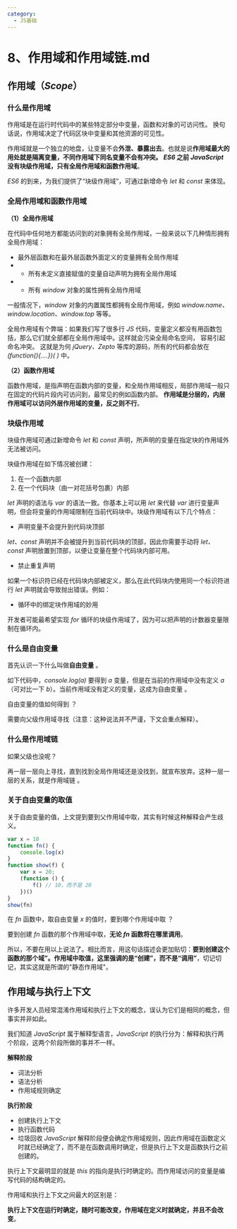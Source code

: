 ```yaml
---
category:
  - JS基础
---
```

# 8、作用域和作用域链.md

## 作用域（*Scope*）

### 什么是作用域

作用域是在运行时代码中的某些特定部分中变量，函数和对象的可访问性。
换句话说，作用域决定了代码区块中变量和其他资源的可见性。

作用域就是一个独立的地盘，让变量不会**外泄、暴露出去**。也就是说**作用域最大的用处就是隔离变量，不同作用域下同名变量不会有冲突。**
***ES6* 之前 *JavaScript* 没有块级作用域，只有全局作用域和函数作用域**。

*ES6* 的到来，为我们提供了“块级作用域”，可通过新增命令 *let* 和 *const* 来体现。
### 全局作用域和函数作用域
**（1）全局作用域**

在代码中任何地方都能访问到的对象拥有全局作用域，一般来说以下几种情形拥有全局作用域：

- 最外层函数和在最外层函数外面定义的变量拥有全局作用域
- - 所有未定义直接赋值的变量自动声明为拥有全局作用域
- - 所有 *window* 对象的属性拥有全局作用域

一般情况下，*window* 对象的内置属性都拥有全局作用域，例如 *window.name、window.location、window.top* 等等。

全局作用域有个弊端：如果我们写了很多行 *JS* 代码，变量定义都没有用函数包括，那么它们就全部都在全局作用域中。这样就会污染全局命名空间， 容易引起命名冲突。
这就是为何  *jQuery、Zepto* 等库的源码，所有的代码都会放在 *(function(){....})( )* 中。

**（2）函数作用域**

函数作用域，是指声明在函数内部的变量，和全局作用域相反，局部作用域一般只在固定的代码片段内可访问到，最常见的例如函数内部。
**作用域是分层的，内层作用域可以访问外层作用域的变量，反之则不行**。

### 块级作用域

块级作用域可通过新增命令 *let* 和 *const* 声明，所声明的变量在指定块的作用域外无法被访问。

块级作用域在如下情况被创建：

1. 在一个函数内部
2. 在一个代码块（由一对花括号包裹）内部

*let* 声明的语法与 *var* 的语法一致。你基本上可以用 *let* 来代替 *var* 进行变量声明，但会将变量的作用域限制在当前代码块中。块级作用域有以下几个特点：
- 声明变量不会提升到代码块顶部

*let、const* 声明并不会被提升到当前代码块的顶部，因此你需要手动将 *let、const* 声明放置到顶部，以便让变量在整个代码块内部可用。

- 禁止重复声明

如果一个标识符已经在代码块内部被定义，那么在此代码块内使用同一个标识符进行 *let* 声明就会导致抛出错误。例如：

- 循环中的绑定块作用域的妙用

开发者可能最希望实现 *for* 循环的块级作用域了，因为可以把声明的计数器变量限制在循环内。

### 什么是自由变量
 
首先认识一下什么叫做**自由变量** 。

如下代码中，*console.log(a)* 要得到 *a* 变量，但是在当前的作用域中没有定义 *a*（可对比一下 *b*）。当前作用域没有定义的变量，这成为自由变量 。

自由变量的值如何得到 ？

需要向父级作用域寻找（注意：这种说法并不严谨，下文会重点解释）。

### 什么是作用域链

如果父级也没呢？

再一层一层向上寻找，直到找到全局作用域还是没找到，就宣布放弃。这种一层一层的关系，就是作用域链 。
### 关于自由变量的取值

关于自由变量的值，上文提到要到父作用域中取，其实有时候这种解释会产生歧义。

```js
var x = 10
function fn() {
    console.log(x)
}
function show(f) {
    var x = 20;
    (function () {
        f() // 10，而不是 20
    })()
}
show(fn)
```
在 *fn* 函数中，取自由变量 *x* 的值时，要到哪个作用域中取 ？

要到创建 *fn* 函数的那个作用域中取，**无论 *fn* 函数将在哪里调用**。

所以，不要在用以上说法了。相比而言，用这句话描述会更加贴切：**要到创建这个函数的那个域”。作用域中取值，这里强调的是“创建”，而不是“调用”**，切记切记，其实这就是所谓的"静态作用域"。

## 作用域与执行上下文


许多开发人员经常混淆作用域和执行上下文的概念，误认为它们是相同的概念，但事实并非如此。

我们知道 *JavaScript* 属于解释型语言，*JavaScript* 的执行分为：解释和执行两个阶段，这两个阶段所做的事并不一样。

**解释阶段**

- 词法分析
- 语法分析
- 作用域规则确定

**执行阶段**

- 创建执行上下文
- 执行函数代码
- 垃圾回收
*JavaScript* 解释阶段便会确定作用域规则，因此作用域在函数定义时就已经确定了，而不是在函数调用时确定，但是执行上下文是函数执行之前创建的。

执行上下文最明显的就是 *this* 的指向是执行时确定的。而作用域访问的变量是编写代码的结构确定的。

作用域和执行上下文之间最大的区别是：

**执行上下文在运行时确定，随时可能改变，作用域在定义时就确定，并且不会改变**。
